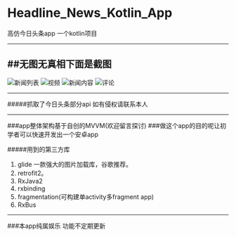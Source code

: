 # Headline_News_Kotlin_App
高仿今日头条app 一个kotlin项目

---

##无图无真相下面是截图
---
![新闻列表](art/device-2019-05-03-203837.png)
![视频](art/device-2019-05-03-203929.png)
![新闻内容](art/device-2019-05-03-204006.png)
![评论](art/device-2019-05-03-204036.png)

---

#####抓取了今日头条部分api 如有侵权请联系本人

---

###app整体架构基于自创的MVVM(欢迎留言探讨)
###做这个app的目的呢让初学者可以快速开发出一个安卓app

#####用到的第三方库
1. glide 一款强大的图片加载库，谷歌推荐。
2. retrofit2。
3. RxJava2
4. rxbinding
5. fragmentation(可构建单activity多fragment app)
6. RxBus

---

###本app纯属娱乐 功能不定期更新